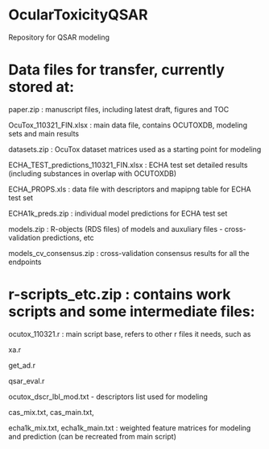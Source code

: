 # OcularToxicityQSAR

Repository for QSAR modeling

# Data files for transfer, currently stored at:

paper.zip : manuscript files, including latest draft, figures and TOC

OcuTox_110321_FIN.xlsx : main data file, contains OCUTOXDB, modeling sets and main results

datasets.zip : OcuTox dataset matrices used as a starting point for modeling

ECHA_TEST_predictions_110321_FIN.xlsx : ECHA test set detailed results (including substances in overlap with OCUTOXDB)

ECHA_PROPS.xls : data file with descriptors and mapipng table for ECHA test set

ECHA1k_preds.zip : individual model predictions for ECHA test set

models.zip : R-objects (RDS files) of models and auxuliary files - cross-validation predictions, etc

models_cv_consensus.zip : cross-validation consensus results for all the endpoints



# r-scripts_etc.zip : contains work scripts and some intermediate files:
ocutox_110321.r : main script base, refers to other r files it needs, such as

xa.r

get_ad.r

qsar_eval.r

ocutox_dscr_lbl_mod.txt - descriptors list used for modeling

cas_mix.txt, cas_main.txt, 

echa1k_mix.txt, echa1k_main.txt : weighted feature matrices for modeling and prediction (can be recreated from main script)

